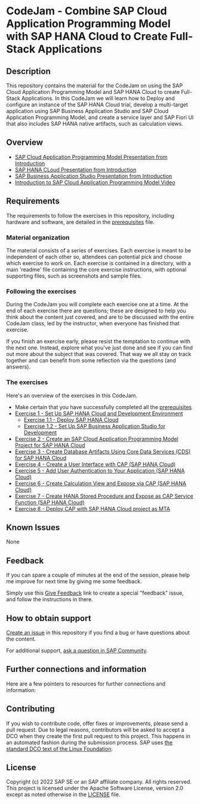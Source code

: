 # CodeJam - Combine SAP Cloud Application Programming Model with SAP HANA Cloud to Create Full-Stack Applications
<!--- Register repository https://api.reuse.software/register, then add REUSE badge:
[![REUSE status](https://api.reuse.software/badge/github.com/SAP-samples/cap-hana-exercises-codejam)](https://api.reuse.software/info/github.com/SAP-samples/cap-hana-exercises-codejam)
-->

## Description

This repository contains the material for the CodeJam on using the SAP Cloud Application Programming Model and SAP HANA Cloud to create Full-Stack Applications. In this CodeJam we will learn how to Deploy and configure an instance of the SAP HANA Cloud trial, develop a multi-target application using SAP Business Application Studio and SAP Cloud Application Programming Model, and create a service layer and SAP Fiori UI that also includes SAP HANA native artifacts, such as calculation views.

## Overview

* [SAP Cloud Application Programming Model Presentation from Introduction](./slides/CAP_Small.pdf)
* [SAP HANA CLoud Presentation from Introduction](./slides/HANA_Small.pdf)
* [SAP Business Application Studio Presentation from Introduction](./slides/BAS_Small.pdf)
* [Introduction to SAP Cloud Application Programming Model Video](https://youtu.be/T1gqalbwzHk)

## Requirements

The requirements to follow the exercises in this repository, including hardware and software, are detailed in the [prerequisites](prerequisites.md) file.

### Material organization

The material consists of a series of exercises. Each exercise is meant to be independent of each other so, attendees can potential pick and choose which exercise to work on.  Each exercise is contained in a directory, with a main 'readme' file containing the core exercise instructions, with optional supporting files, such as screenshots and sample files.

### Following the exercises

During the CodeJam you will complete each exercise one at a time. At the end of each exercise there are questions; these are designed to help you think about the content just covered, and are to be discussed with the entire CodeJam class, led by the instructor, when everyone has finished that exercise.

If you finish an exercise early, please resist the temptation to continue with the next one. Instead, explore what you've just done and see if you can find out more about the subject that was covered. That way we all stay on track together and can benefit from some reflection via the questions (and answers).

### The exercises

Here's an overview of the exercises in this CodeJam.

* Make certain that you have successfully completed all the [prerequisites](prerequisites.md)
* [Exercise 1 - Set Up SAP HANA Cloud and Development Environment](exercises/ex1/README.md)
  * [Exercise 1.1 - Deploy SAP HANA Cloud](exercises/ex1/README.md#exercise-11-deploy-sap-hana-cloud)
  * [Exercise 1.2 - Set Up SAP Business Application Studio for Development](exercises/ex1/README.md#exercise-12-set-up-sap-business-application-studio-for-development)
* [Exercise 2 - Create an SAP Cloud Application Programming Model Project for SAP HANA Cloud](exercises/ex2/README.md)
* [Exercise 3 - Create Database Artifacts Using Core Data Services (CDS) for SAP HANA Cloud](exercises/ex3/README.md)
* [Exercise 4 - Create a User Interface with CAP (SAP HANA Cloud)](exercises/ex4/README.md)
* [Exercise 5 - Add User Authentication to Your Application (SAP HANA Cloud)](exercises/ex5/README.md)
* [Exercise 6 - Create Calculation View and Expose via CAP (SAP HANA Cloud)](exercises/ex6/README.md)
* [Exercise 7 - Create HANA Stored Procedure and Expose as CAP Service Function (SAP HANA Cloud)](exercises/ex7/README.md)
* [Exercise 8 - Deploy CAP with SAP HANA Cloud project as MTA](exercises/ex8/README.md)

## Known Issues

None

## Feedback

If you can spare a couple of minutes at the end of the session, please help me improve for next time by giving me some feedback.

Simply use this [Give Feedback](https://github.com/SAP-samples/cap-hana-exercises-codejam/issues/new?assignees=&labels=feedback&template=session-feedback-template.md&title=Feedback) link to create a special "feedback" issue, and follow the instructions in there.

## How to obtain support

[Create an issue](https://github.com/SAP-samples/cap-hana-exercises-codejam/issues) in this repository if you find a bug or have questions about the content.

For additional support, [ask a question in SAP Community](https://answers.sap.com/questions/ask.html).

## Further connections and information

Here are a few pointers to resources for further connections and information:

## Contributing

If you wish to contribute code, offer fixes or improvements, please send a pull request. Due to legal reasons, contributors will be asked to accept a DCO when they create the first pull request to this project. This happens in an automated fashion during the submission process. SAP uses [the standard DCO text of the Linux Foundation](https://developercertificate.org/).

## License

Copyright (c) 2022 SAP SE or an SAP affiliate company. All rights reserved. This project is licensed under the Apache Software License, version 2.0 except as noted otherwise in the [LICENSE](LICENSES/Apache-2.0.txt) file.
